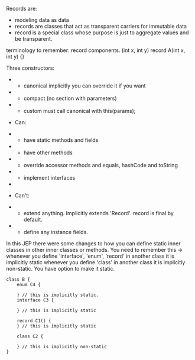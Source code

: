 Records are: 
- modeling data as data
- records are classes that act as transparent carriers for immutable data
- record is a special class whose purpose is just to aggregate values and be transparent.

terminology to remember: 
record components. (int x, int y) 
record A(int x, int y) {}


Three constructors:
*  - canonical implicitly you can override it if you want
*  - compact (no section with parameters)
*  - custom must call canonical with this(params);



* Can:
*  - have static methods and fields
*  - have other methods
*  - override accessor methods and equals, hashCode and toString
*  - implement interfaces
*
* Can't:
*  - extend anything. Implicitly extends 'Record'. record is final by default.
*  - define any instance fields.


In this JEP there were some changes to how you can define static inner classes in other inner classes or methods. 
You need to remember this -> 
whenever you define 'interface', 'enum', 'record' in another class it is implicitly static
whenever you define 'class' in another class it is implicitly non-static. You have option to make it static.

    class B {
        enum C4 {
    
        } // this is implicitly static.
        interface C3 {
    
        } // this is implicitly static
    
        record C1() {
        } // this is implicitly static
    
        class C2 {
    
        } // this is implicitly non-static
    }